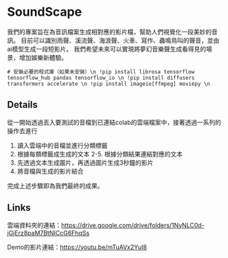 # SoundScape
我們的專案旨在為音訊檔案生成相對應的影片檔，幫助人們視覺化一段美妙的音訊。 目前可以識別雨聲、溪流聲、海浪聲、火車、寫作、蟲鳴鳥叫的聲音，並由ai模型生成一段短影片。 我們希望未來可以實現將夢幻音樂聲生成看得見的場景，增加娛樂新體驗。

``# 安裝必要的程式庫（如果未安裝）\n
!pip install librosa tensorflow tensorflow_hub pandas tensorflow_io \n
!pip install diffusers transformers accelerate \n
!pip install imageio[ffmpeg] moviepy \n``

## Details
從一開始透過丟入要測試的音檔到已連結colab的雲端檔案中，接著透過一系列的操作去進行

1. 讀入雲端中的音檔並進行分類標籤
2. 根據每類標籤成生成的文本
2-5. 根據分類結果連結對應的文本
3. 先透過文本生成圖片，再透過圖片生成3秒鐘的影片
4. 將音檔與生成的影片結合

完成上述步驟即為我們最終的成果。

## Links
雲端資料夾的連結：https://drive.google.com/drive/folders/1NyNLC0d-jGjErz8paM7BtNICcG6FhqSs

Demo的影片連結：https://youtu.be/mTuAVx2YuI8
